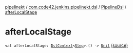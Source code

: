 [pipelinekt](../../index.md) / [com.code42.jenkins.pipelinekt.dsl](../index.md) / [PipelineDsl](index.md) / [afterLocalStage](./after-local-stage.md)

# afterLocalStage

`val afterLocalStage: `[`DslContext`](../-dsl-context/index.md)`<`[`Step`](../../com.code42.jenkins.pipelinekt.core.step/-step/index.md)`>.() -> `[`Unit`](https://kotlinlang.org/api/latest/jvm/stdlib/kotlin/-unit/index.html) [(source)](https://github.com/code42/pipelinekt/tree/master/dsl/src/main/kotlin/com/code42/jenkins/pipelinekt/dsl/PipelineDsl.kt#L46)